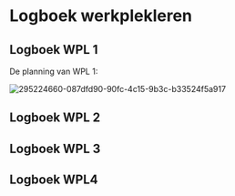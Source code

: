 # Logboek werkplekleren

## Logboek WPL 1
De planning van WPL 1:


![295224660-087dfd90-90fc-4c15-9b3c-b33524f5a917](https://github.com/PXL-Digital-SNE-Werkplekleren/portfolio-AlejandroVerissimoPXL/images/planning.png)

## Logboek WPL 2

## Logboek WPL 3

## Logboek WPL4
